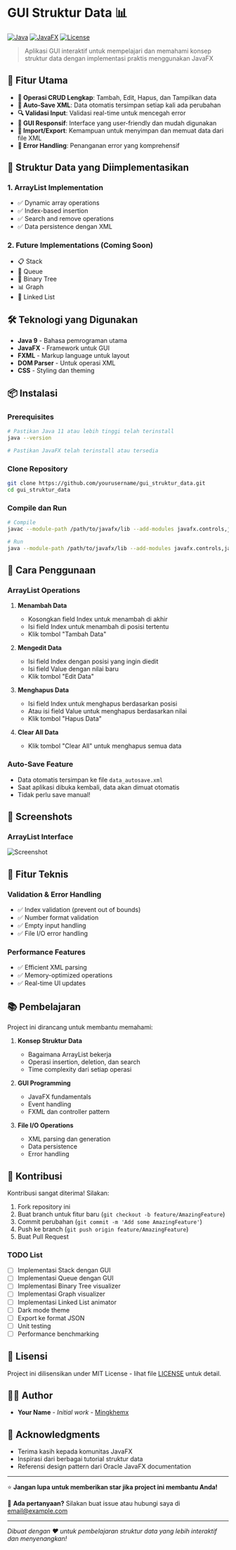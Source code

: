 # GUI Struktur Data 📊

[![Java](https://img.shields.io/badge/Java-ED8B00?style=for-the-badge&logo=java&logoColor=white)](https://www.oracle.com/java/)
[![JavaFX](https://img.shields.io/badge/JavaFX-007396?style=for-the-badge&logo=java&logoColor=white)](https://openjfx.io/)
[![License](https://img.shields.io/badge/License-MIT-green.svg?style=for-the-badge)](LICENSE)

> Aplikasi GUI interaktif untuk mempelajari dan memahami konsep struktur data dengan implementasi praktis menggunakan JavaFX

## 🌟 Fitur Utama

- **🔄 Operasi CRUD Lengkap**: Tambah, Edit, Hapus, dan Tampilkan data
- **💾 Auto-Save XML**: Data otomatis tersimpan setiap kali ada perubahan
- **🔍 Validasi Input**: Validasi real-time untuk mencegah error
- **📱 GUI Responsif**: Interface yang user-friendly dan mudah digunakan
- **📁 Import/Export**: Kemampuan untuk menyimpan dan memuat data dari file XML
- **🎯 Error Handling**: Penanganan error yang komprehensif

## 🚀 Struktur Data yang Diimplementasikan

### 1. ArrayList Implementation
- ✅ Dynamic array operations
- ✅ Index-based insertion
- ✅ Search and remove operations
- ✅ Data persistence dengan XML

### 2. Future Implementations (Coming Soon)
- 📋 Stack 
- 🔄 Queue
- 🌳 Binary Tree
- 📊 Graph
- 🔗 Linked List

## 🛠️ Teknologi yang Digunakan

- **Java 9** - Bahasa pemrograman utama
- **JavaFX** - Framework untuk GUI
- **FXML** - Markup language untuk layout
- **DOM Parser** - Untuk operasi XML
- **CSS** - Styling dan theming

## 📦 Instalasi

### Prerequisites
```bash
# Pastikan Java 11 atau lebih tinggi telah terinstall
java --version

# Pastikan JavaFX telah terinstall atau tersedia
```

### Clone Repository
```bash
git clone https://github.com/yourusername/gui_struktur_data.git
cd gui_struktur_data
```

### Compile dan Run
```bash
# Compile
javac --module-path /path/to/javafx/lib --add-modules javafx.controls,javafx.fxml *.java

# Run
java --module-path /path/to/javafx/lib --add-modules javafx.controls,javafx.fxml MainApp
```

## 🎯 Cara Penggunaan

### ArrayList Operations

1. **Menambah Data**
   - Kosongkan field Index untuk menambah di akhir
   - Isi field Index untuk menambah di posisi tertentu
   - Klik tombol "Tambah Data"

2. **Mengedit Data**
   - Isi field Index dengan posisi yang ingin diedit
   - Isi field Value dengan nilai baru
   - Klik tombol "Edit Data"

3. **Menghapus Data**
   - Isi field Index untuk menghapus berdasarkan posisi
   - Atau isi field Value untuk menghapus berdasarkan nilai
   - Klik tombol "Hapus Data"

4. **Clear All Data**
   - Klik tombol "Clear All" untuk menghapus semua data

### Auto-Save Feature
- Data otomatis tersimpan ke file `data_autosave.xml`
- Saat aplikasi dibuka kembali, data akan dimuat otomatis
- Tidak perlu save manual!

## 🎨 Screenshots

### ArrayList Interface
![Screenshot](https://github.com/Mingkhemx/GUI_StrukturData/edit/main/demo/1.png)

## 🔧 Fitur Teknis

### Validation & Error Handling
- ✅ Index validation (prevent out of bounds)
- ✅ Number format validation
- ✅ Empty input handling
- ✅ File I/O error handling

### Performance Features
- ✅ Efficient XML parsing
- ✅ Memory-optimized operations
- ✅ Real-time UI updates

## 📚 Pembelajaran

Project ini dirancang untuk membantu memahami:

1. **Konsep Struktur Data**
   - Bagaimana ArrayList bekerja
   - Operasi insertion, deletion, dan search
   - Time complexity dari setiap operasi

2. **GUI Programming**
   - JavaFX fundamentals
   - Event handling
   - FXML dan controller pattern

3. **File I/O Operations**
   - XML parsing dan generation
   - Data persistence
   - Error handling

## 🤝 Kontribusi

Kontribusi sangat diterima! Silakan:

1. Fork repository ini
2. Buat branch untuk fitur baru (`git checkout -b feature/AmazingFeature`)
3. Commit perubahan (`git commit -m 'Add some AmazingFeature'`)
4. Push ke branch (`git push origin feature/AmazingFeature`)
5. Buat Pull Request

### TODO List
- [ ] Implementasi Stack dengan GUI
- [ ] Implementasi Queue dengan GUI
- [ ] Implementasi Binary Tree visualizer
- [ ] Implementasi Graph visualizer
- [ ] Implementasi Linked List animator
- [ ] Dark mode theme
- [ ] Export ke format JSON
- [ ] Unit testing
- [ ] Performance benchmarking

## 📄 Lisensi

Project ini dilisensikan under MIT License - lihat file [LICENSE](LICENSE) untuk detail.

## 👨‍💻 Author

- **Your Name** - *Initial work* - [Mingkhemx](https://github.com/Mingkhemx)

## 🙏 Acknowledgments

- Terima kasih kepada komunitas JavaFX
- Inspirasi dari berbagai tutorial struktur data
- Referensi design pattern dari Oracle JavaFX documentation

---

⭐ **Jangan lupa untuk memberikan star jika project ini membantu Anda!**

📧 **Ada pertanyaan?** Silakan buat issue atau hubungi saya di [email@example.com](mailto:migwaraa@gmail.com)

---

*Dibuat dengan ❤️ untuk pembelajaran struktur data yang lebih interaktif dan menyenangkan!*
